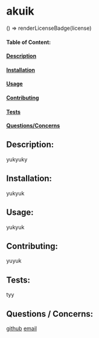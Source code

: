 # akuik
() => renderLicenseBadge(license)

#### Table of Content:
#### [Description](#description)
#### [Installation](#installation)
#### [Usage](#usage)
#### [Contributing](#contributing)
#### [Tests](#tests)
#### [Questions/Concerns](#questions)

## Description:
yukyuky

## Installation:
yukyuk

## Usage:
yukyuk

## Contributing:
yuyuk

## Tests:
tyy

## Questions / Concerns:
[github](https://github.com/tuyt)
[email](mailto:tty)

